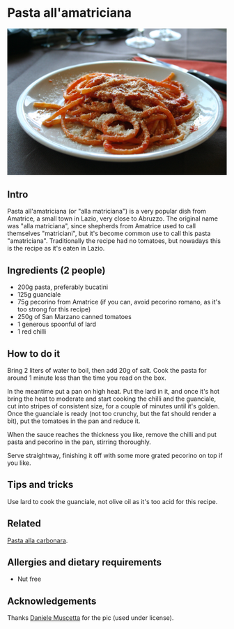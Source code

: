 # Pasta all'amatriciana

![Lovely pasta all'amatriciana](./images/pasta_alla_amatriciana.jpg "A good close-up of bucatini all'amatriciana")

## Intro

Pasta all'amatriciana (or "alla matriciana") is a very popular dish from Amatrice, a small town in Lazio, very close to Abruzzo.
The original name was "alla matriciana", since shepherds from Amatrice used to call themselves "matriciani", but it's become common use to call this pasta "amatriciana".
Traditionally the recipe had no tomatoes, but nowadays this is the recipe as it's eaten in Lazio.

## Ingredients (2 people)

* 200g pasta, preferably bucatini
* 125g guanciale
* 75g pecorino from Amatrice (if you can, avoid pecorino romano, as it's too strong for this recipe)
* 250g of San Marzano canned tomatoes
* 1 generous spoonful of lard
* 1 red chilli

## How to do it

Bring 2 liters of water to boil, then add 20g of salt. Cook the pasta for around 1 minute less than the time you read on the box.

In the meantime put a pan on high heat.
Put the lard in it, and once it's hot bring the heat to moderate and start cooking the chilli and the guanciale, cut into stripes of consistent size, for a couple of minutes until it's golden.
Once the guanciale is ready (not too crunchy, but the fat should render a bit), put the tomatoes in the pan and reduce it.

When the sauce reaches the thickness you like, remove the chilli and put pasta and pecorino in the pan, stirring thoroughly.

Serve straightway, finishing it off with some more grated pecorino on top if you like.

## Tips and tricks

Use lard to cook the guanciale, not olive oil as it's too acid for this recipe.

## Related

[Pasta alla carbonara](./pasta_alla_carbonara.md).

## Allergies and dietary requirements

* Nut free

## Acknowledgements

Thanks [Daniele Muscetta](http://www.flickr.com/photos/dani3l3/1268727758) for the pic (used under license).
